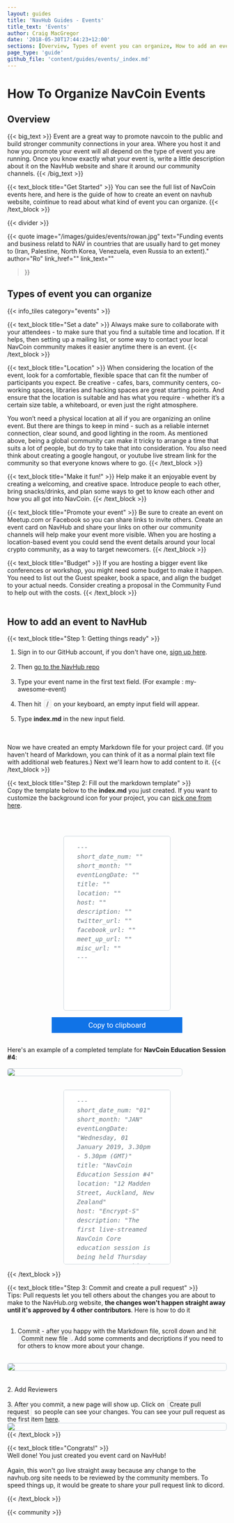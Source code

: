 ```yaml
---
layout: guides
title: 'NavHub Guides - Events'
title_text: 'Events'
author: Craig MacGregor
date: '2018-05-30T17:44:23+12:00'
sections: [Overview, Types of event you can organize, How to add an event to NavHub]
page_type: 'guide'
github_file: 'content/guides/events/_index.md'
---
```



# How To Organize NavCoin Events

## Overview


{{< big_text >}}
Event are a great way to promote navcoin to the public and build stronger community connections in your area. Where you host it and how you promote your event will all depend on the type of event you are running. Once you know exactly what your event is, write a little description about it on the NavHub website and share it around our community channels.
{{< /big_text >}}

{{< text_block
  title="Get Started" >}}
  You can see the full list of NavCoin events here, and here is the guide of how to create an event on navhub website, cointinue to read about what kind of event you can organize.
{{< /text_block >}}

{{< divider >}}

{{< quote
  image="/images/guides/events/rowan.jpg"
  text="Funding events and business relatd to NAV in countries that are usually hard to get money to (Iran, Palestine, North Korea, Venezuela, even Russia to an extent)."
  author="Ro"
  link_href=""
  link_text=""
>}}

## Types of event you can organize

{{< info_tiles category="events" >}}

{{< text_block
  title="Set a date" >}}
  Always make sure to collaborate with your attendees - to make sure that you find a suitable time and location. If it helps, then setting up a mailing list, or some way to contact your local NavCoin community makes it easier anytime there is an event.
{{< /text_block >}}

{{< text_block
  title="Location" >}}
  When considering the location of the event, look for a comfortable, flexible space that can fit the number of participants you expect. Be creative - cafes, bars, community centers, co-working spaces, libraries and hacking spaces are great starting points. And ensure that the location is suitable and has what you require - whether it’s a certain size table, a whiteboard, or even just the right atmosphere.

  You won’t need a physical location at all if you are organizing an online event. But there are things to keep in mind - such as a reliable internet connection, clear sound, and good lighting in the room. As mentioned above, being a global community can make it tricky to arrange a time that suits a lot of people, but do try to take that into consideration. You also need think about creating a google hangout, or youtube live stream link for the community so that everyone knows where to go.
{{< /text_block >}}

{{< text_block
  title="Make it fun!" >}}
Help make it an enjoyable event by creating a welcoming, and creative space. Introduce people to each other, bring snacks/drinks, and plan some ways to get to know each other and how you all got into NavCoin.
{{< /text_block >}}

{{< text_block
  title="Promote your event" >}}
Be sure to create an event on Meetup.com or Facebook so you can share links to invite others. Create an event card on NavHub and share your links on other our community channels will help make your event more visible. When you are hosting a location-based event you could send the event details around your local crypto community, as a way to target newcomers.
{{< /text_block >}}

{{< text_block
  title="Budget" >}}
If you are hosting a bigger event like conferences or workshop, you might need some budget to make it happen. You need to list out the Guest speaker, book a space, and align the budget to your actual needs. Consider creating a proposal in the Community Fund to help out with the costs.
{{< /text_block >}}
<br><br>

## How to add an event to NavHub

{{< text_block
  title="Step 1: Getting things ready" >}}
  <br>
  1. Sign in to our GitHub account, if you don't have one, <a href="https://github.com/join" target=e>sign up here</a>.
  <br><br>
  2. Then <a href="https://github.com/NAVCoin/NavHub/new/master/content/events" target=e>go to the NavHub repo</a>
  <br><br>
  3. Type your event name in the first text field. (For example : my-awesome-event)
  <br><br>
  4. Then hit <span class="highlight">/</span> on your keyboard, an empty input field will appear. 
  <br><br>
  5. Type <strong>index.md</strong> in the new input field.

  <br><br>
  Now we have created an empty Markdown file for your project card. (If you haven't heard of Markdown, you can think of it as a normal plain text file with additional web features.) Next we'll learn how to add content to it.
{{< /text_block >}}


{{< text_block
  title="Step 2: Fill out the markdown template" >}}
  <br>
  Copy the template below to the <strong>index.md</strong> you just created. If you want to customize the background icon for your project, you can <a href="https://github.com/NAVCoin/NavHub/tree/master/themes/nav-community-v1/static/images/icons" target=e>pick one from here</a>.
  
  <br><br>
  <textarea class="textarea" id="txtarea" onClick="SelectAll('txtarea');">
---
short_date_num: ""
short_month: ""
eventLongDate: ""
title: ""
location: ""
host: ""
description: ""
twitter_url: ""
facebook_url: ""
meet_up_url: ""
misc_url: ""
---
  </textarea>
  <button class="button" onclick="copyTxt()">Copy to clipboard</button>

  Here's an example of a completed template for <strong>NavCoin Education Session #4</strong>:
  <br><br>
  <img src="/images/guides/events/event-thumb.png" class="pic thumb">
  <br>
  <textarea class="textarea" id="txtarea">
---
short_date_num: "01"
short_month: "JAN"
eventLongDate: "Wednesday, 01 January 2019, 3.30pm - 5.30pm (GMT)"
title: "NavCoin Education Session #4"
location: "12 Madden Street, Auckland, New Zealand"
host: "Encrypt-S"
description: "The first live-streamed NavCoin Core education session is being held Thursday at 0830 NZST. This is roughly 12 hours after this Community News goes live."
twitter_url: "https://www.youtube.com/channel/UCjDs4JceVSsaeCyvkA9cWCg/videos"
facebook_url: "https://www.youtube.com/channel/UCjDs4JceVSsaeCyvkA9cWCg/videos"
meet_up_url: "https://www.youtube.com/channel/UCjDs4JceVSsaeCyvkA9cWCg/videos"
misc_url: "https://www.youtube.com/channel/UCjDs4JceVSsaeCyvkA9cWCg/videos"
---
  </textarea>
{{< /text_block >}}

{{< text_block
  title="Step 3: Commit and create a pull request" >}}
  <br>
  Tips: Pull requests let you tell others about the changes you are about to make to the NavHub.org website, <strong>the changes won't happen straight away until it's approved by 4 other contributors</strong>. Here is how to do it
  <br><br>
  1. Commit - after you happy with the Markdown file, scroll down and hit <span class="highlight">Commit new file</span>. Add some comments and decriptions if you need to for others to know more about your change.
  <br>
  <img src="/images/guides/projects/commit.png" class="pic">
  <br><br>
  2. Add Reviewers
  <br><br>
  3. After you commit, a new page will show up. Click on <span class="highlight">Create pull request</span> so people can see your changes. You can see your pull request as the first item  <a href="https://github.com/NAVCoin/NavHub/pulls" target=e>here</a>.
  <br>
  <img src="/images/guides/projects/pull.png" class="pic"> 
{{< /text_block >}}



{{< text_block
  title="Congrats!" >}}
  <br>
  Well done! You just created you event card on NavHub! 
  <br><br>
  Again, this won't go live straight away because any change to the navhub.org site needs to be reviewed by the community members. To speed things up, it would be greate to share your pull request link to dicord.

{{< /text_block >}}


{{< community >}}


<style>
.highlight{
  margin: 0 2px;
  padding: 0px 5px;
  border: 1px solid #ddd;
  background-color: #f8f8f8;
  border-radius: 3px;
}

.textarea {
  line-height: 1.5em;
  background: #fffff;
  max-width: 700px;
  padding: 15px 30px;
  margin-bottom: 8px;
  font-size: 14px;
  font-style: italic;
  color: #66757f;
  height: 400px;
  border: 1px solid #ccd6dd;
  border-radius: 5px;
  resize: none;
  overflow-y: scroll;
  display: flex;
  margin-right: auto;
  margin-left: auto;
}

.button {
  background: #1073E7;
  font-size: 17px;
  font-family: 'Roboto', Helvetica, Arial, sans-serif;
  min-width: 300px;
  padding: 8px 30px;
  justify-content: space-around;
  align-items: center;
  border-radius: 0px;
  border: none;
  color: #fff;
  transition: 0.4s;
  display: flex;
  margin: 15px auto;
  margin-bottom: 30px;
}

.pic {
  border-radius: 5px;
  display: flex; 
  border: 1px solid #ccd6dd; 
}

.thumb{
  max-width: 400px;
}

</style>



<script type="text/javascript">
function copyTxt(){
    var copyText = document.getElementById("txtarea");

  copyText.select();

  document.execCommand("copy");
}  
  
function SelectAll(id)
{
    document.getElementById(id).focus();
    document.getElementById(id).select();
}
</script>

